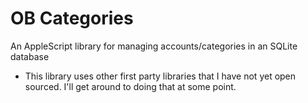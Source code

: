 # OB Categories
 An AppleScript library for managing accounts/categories in an SQLite database

* This library uses other first party libraries that I have not yet open sourced. I'll get around to doing that at some point.